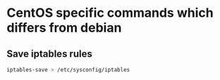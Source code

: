 # CentOS specific commands which differs from debian
## Save iptables rules
```bash
iptables-save > /etc/sysconfig/iptables
```